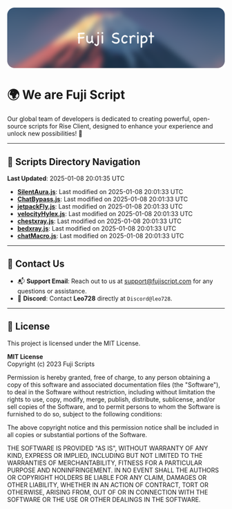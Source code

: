![Banner](.github/b.webp)

# 🌍 **We are Fuji Script**

Our global team of developers is dedicated to creating powerful, open-source scripts for Rise Client, designed to enhance your experience and unlock new possibilities! 🌟

---
<!-- SCRIPTS_NAVIGATION_START -->
## 📂 **Scripts Directory Navigation**

**Last Updated**: 2025-01-08 20:01:35 UTC

- **[SilentAura.js](scripts/SilentAura.js)**: Last modified on 2025-01-08 20:01:33 UTC
- **[ChatBypass.js](scripts/ChatBypass.js)**: Last modified on 2025-01-08 20:01:33 UTC
- **[jetpackFly.js](scripts/jetpackFly.js)**: Last modified on 2025-01-08 20:01:33 UTC
- **[velocityHylex.js](scripts/velocityHylex.js)**: Last modified on 2025-01-08 20:01:33 UTC
- **[chestxray.js](scripts/chestxray.js)**: Last modified on 2025-01-08 20:01:33 UTC
- **[bedxray.js](scripts/bedxray.js)**: Last modified on 2025-01-08 20:01:33 UTC
- **[chatMacro.js](scripts/chatMacro.js)**: Last modified on 2025-01-08 20:01:33 UTC

<!-- SCRIPTS_NAVIGATION_END -->

---

## 💬 **Contact Us**  
- 📬 **Support Email**: Reach out to us at [support@fujiscript.com](mailto:support@fujiscript.com) for any questions or assistance.  
- 💬 **Discord**: Contact **Leo728** directly at `Discord@leo728`.

---

## 📜 **License**

This project is licensed under the MIT License.  

**MIT License**  
Copyright (c) 2023 Fuji Scripts  

Permission is hereby granted, free of charge, to any person obtaining a copy of this software and associated documentation files (the "Software"), to deal in the Software without restriction, including without limitation the rights to use, copy, modify, merge, publish, distribute, sublicense, and/or sell copies of the Software, and to permit persons to whom the Software is furnished to do so, subject to the following conditions:  

The above copyright notice and this permission notice shall be included in all copies or substantial portions of the Software.  

THE SOFTWARE IS PROVIDED "AS IS", WITHOUT WARRANTY OF ANY KIND, EXPRESS OR IMPLIED, INCLUDING BUT NOT LIMITED TO THE WARRANTIES OF MERCHANTABILITY, FITNESS FOR A PARTICULAR PURPOSE AND NONINFRINGEMENT. IN NO EVENT SHALL THE AUTHORS OR COPYRIGHT HOLDERS BE LIABLE FOR ANY CLAIM, DAMAGES OR OTHER LIABILITY, WHETHER IN AN ACTION OF CONTRACT, TORT OR OTHERWISE, ARISING FROM, OUT OF OR IN CONNECTION WITH THE SOFTWARE OR THE USE OR OTHER DEALINGS IN THE SOFTWARE.  

